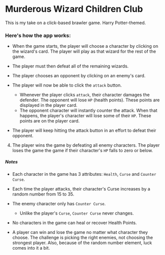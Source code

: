# Murderous Wizard Children Club

This is my take on a click-based brawler game. Harry Potter-themed.

### Here's how the app works:

- When the game starts, the player will choose a character by clicking on the wizard's card. The player will play as that wizard for the rest of the game.

- The player must then defeat all of the remaining wizards.

- The player chooses an opponent by clicking on an enemy's card.

- The player will now be able to click the `attack` button.

  - Whenever the player clicks `attack`, their character damages the defender. The opponent will lose `HP` (health points). These points are displayed in the player card.
  - The opponent character will instantly counter the attack. When that happens, the player's character will lose some of their `HP`. These points are on the player card.

- The player will keep hitting the attack button in an effort to defeat their opponent.

4. The player wins the game by defeating all enemy characters. The player loses the game the game if their character's `HP` falls to zero or below.

##### Notes

- Each character in the game has 3 attributes: `Health`, `Curse` and `Counter Curse`.

- Each time the player attacks, their character's Curse increases by a random number from 15 to 35.
- The enemy character only has `Counter Curse`.

  - Unlike the player's `Curse`, `Counter Curse` never changes.

- No characters in the game can heal or recover Health Points.

- A player can win and lose the game no matter what character they choose. The challenge is picking the right enemies, not choosing the strongest player. Also, because of the random number element, luck comes into it a bit.
